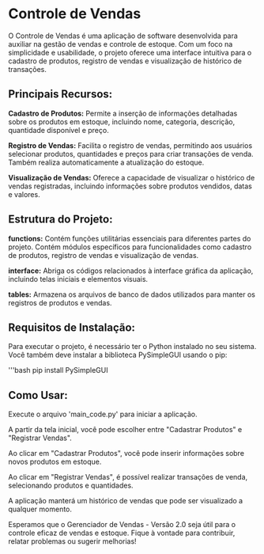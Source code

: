 # Controle de Vendas

O Controle de Vendas é uma aplicação de software desenvolvida para auxiliar na gestão de vendas e controle de estoque. Com um foco na simplicidade e usabilidade, o projeto oferece uma interface intuitiva para o cadastro de produtos, registro de vendas e visualização de histórico de transações.

## Principais Recursos:
**Cadastro de Produtos:** Permite a inserção de informações detalhadas sobre os produtos em estoque, incluindo nome, categoria, descrição, quantidade disponível e preço.

**Registro de Vendas:** Facilita o registro de vendas, permitindo aos usuários selecionar produtos, quantidades e preços para criar transações de venda. Também realiza automaticamente a atualização do estoque.

**Visualização de Vendas:** Oferece a capacidade de visualizar o histórico de vendas registradas, incluindo informações sobre produtos vendidos, datas e valores. 

## Estrutura do Projeto:
**functions:** Contém funções utilitárias essenciais para diferentes partes do projeto. Contém módulos específicos para funcionalidades como cadastro de produtos, registro de vendas e visualização de vendas.

**interface:** Abriga os códigos relacionados à interface gráfica da aplicação, incluindo telas iniciais e elementos visuais.

**tables:** Armazena os arquivos de banco de dados utilizados para manter os registros de produtos e vendas.

## Requisitos de Instalação:
Para executar o projeto, é necessário ter o Python instalado no seu sistema. Você também deve instalar a biblioteca PySimpleGUI usando o pip:

'''bash
pip install PySimpleGUI

## Como Usar:
Execute o arquivo 'main_code.py' para iniciar a aplicação.

A partir da tela inicial, você pode escolher entre "Cadastrar Produtos" e "Registrar Vendas".

Ao clicar em "Cadastrar Produtos", você pode inserir informações sobre novos produtos em estoque.

Ao clicar em "Registrar Vendas", é possível realizar transações de venda, selecionando produtos e quantidades.

A aplicação manterá um histórico de vendas que pode ser visualizado a qualquer momento.

Esperamos que o Gerenciador de Vendas - Versão 2.0 seja útil para o controle eficaz de vendas e estoque. Fique à vontade para contribuir, relatar problemas ou sugerir melhorias!